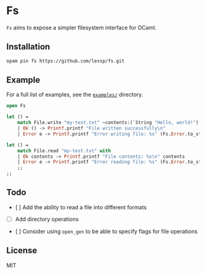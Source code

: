 # Fs

`Fs` aims to expose a simpler filesystem interface for OCaml.

## Installation

```sh
opam pin fs https://github.com/lessp/fs.git
```

## Example

For a full list of examples, see the [`examples/`](./examples) directory.

```ocaml
open Fs

let () =
    match File.write "my-test.txt" ~contents:(`String "Hello, world!") with
    | Ok () -> Printf.printf "File written successfully\n"
    | Error e -> Printf.printf "Error writing file: %s" (Fs.Error.to_string e)

let () =
    match File.read "my-test.txt" with
    | Ok contents -> Printf.printf "File contents: %s\n" contents
    | Error e -> Printf.printf "Error reading file: %s" (Fs.Error.to_string e)
    ;;
;;
```

## Todo

- [ ] Add the ability to read a file into different formats
- [ ] Add directory operations
- [ ] Consider using `open_gen` to be able to specify flags for file operations

## License

MIT
